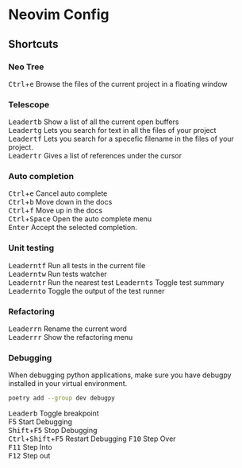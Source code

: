 # Neovim Config

## Shortcuts

### Neo Tree

<kbd>Ctrl</kbd>+<kbd>e</kbd> Browse the files of the current project in a floating window

### Telescope

<kbd>Leader</kbd><kbd>t</kbd><kbd>b</kbd> Show a list of all the current open buffers  
<kbd>Leader</kbd><kbd>t</kbd><kbd>g</kbd> Lets you search for text in all the files of your project  
<kbd>Leader</kbd><kbd>t</kbd><kbd>f</kbd> Lets you search for a specefic filename in the files of your project.  
<kbd>Leader</kbd><kbd>t</kbd><kbd>r</kbd> Gives a list of references under the cursor

### Auto completion

<kbd>Ctrl</kbd>+<kbd>e</kbd> Cancel auto complete  
<kbd>Ctrl</kbd>+<kbd>b</kbd> Move down in the docs  
<kbd>Ctrl</kbd>+<kbd>f</kbd> Move up in the docs  
<kbd>Ctrl</kbd>+<kbd>Space</kbd> Open the auto complete menu  
<kbd>Enter</kbd> Accept the selected completion.  

### Unit testing
<kbd>Leader</kbd><kbd>n</kbd><kbd>t</kbd><kbd>f</kbd> Run all tests in the current file  
<kbd>Leader</kbd><kbd>n</kbd><kbd>t</kbd><kbd>w</kbd> Run tests watcher  
<kbd>Leader</kbd><kbd>n</kbd><kbd>t</kbd><kbd>r</kbd> Run the nearest test 
<kbd>Leader</kbd><kbd>n</kbd><kbd>t</kbd><kbd>s</kbd> Toggle test summary  
<kbd>Leader</kbd><kbd>n</kbd><kbd>t</kbd><kbd>o</kbd> Toggle the output of the test runner

### Refactoring

<kbd>Leader</kbd><kbd>r</kbd><kbd>n</kbd> Rename the current word  
<kbd>Leader</kbd><kbd>r</kbd><kbd>r</kbd> Show the refactoring menu   

### Debugging

When debugging python applications, make sure you have debugpy installed in your virtual environment.  
```bash
poetry add --group dev debugpy
```

<kbd>Leader</kbd><kbd>b</kbd> Toggle breakpoint  
<kdb>F5</kbd> Start Debugging  
<kbd>Shift</kbd>+<kbd>F5</kbd> Stop Debugging  
<kbd>Ctrl</kdb>+<kbd>Shift</kbd>+<kbd>F5</kbd> Restart Debugging
<kbd>F10</kbd> Step Over  
<kbd>F11</kbd> Step Into  
<kbd>F12</kbd> Step out  

